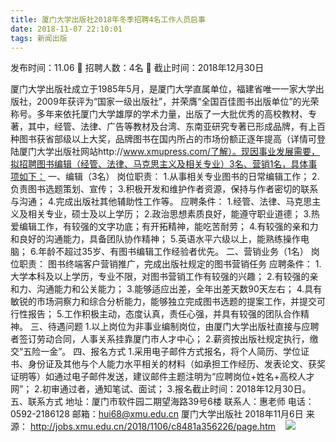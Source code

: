 ```yaml
---
title: 厦门大学出版社2018年冬季招聘4名工作人员启事
date: 2018-11-07 22:10:01
tags: 新闻出版
---
```

发布时间：11.06   🌟   招聘人数：4名   🌈   截止时间：2018年12月30日
<!-- more -->

厦门大学出版社成立于1985年5月，是厦门大学直属单位，福建省唯一一家大学出版社，2009年获评为“国家一级出版社”，并荣膺“全国百佳图书出版单位”的光荣称号。多年来依托厦门大学雄厚的学术力量，出版了一大批优秀的高校教材、专著，其中，经管、法律、广告等教材及台湾、东南亚研究专著已形成品牌，有上百种图书获省部级以上大奖，品牌图书在国内所占的市场份额正逐年提高（详情可登陆厦门大学出版社网站http://www.xmupress.com/了解）。现因事业发展需要，拟招聘图书编辑（经管、法律、马克思主义及相关专业）3名、营销1名，具体事项如下：
一、编辑（3名）
岗位职责：
1.从事相关专业图书的日常编辑工作；
2.负责图书选题策划、宣传；
3.积极开发和维护作者资源，保持与作者密切的联系与沟通；
4.完成出版社其他辅助性工作等。
应聘条件：
1.经管、法律、马克思主义及相关专业，硕士及以上学历；
2.政治思想素质良好，能遵守职业道德；
3.热爱编辑工作，有较强的文字功底；有开拓精神，能吃苦耐劳；
4.有较强的亲和力和良好的沟通能力，具备团队协作精神；
5.英语水平六级以上，能熟练操作电脑；
6.年龄不超过35岁、有图书编辑工作经验者优先。
二、营销业务（1名）
岗位职责：
图书终端客户营销推广，完成出版社规定的图书营销任务
应聘条件：
1.大学本科及以上学历，专业不限，对图书营销工作有较强的兴趣；
2.有较强的亲和力、沟通能力和公关能力；
3.能够适应出差，全年出差天数90天左右；
4.具有敏锐的市场洞察力和综合分析能力，能够独立完成图书选题的提案工作，并提交可行性报告；
5.工作积极主动，态度认真，责任心强，并具有较强的团队合作精神。
三、待遇问题
1.以上岗位为非事业编制岗位，由厦门大学出版社直接与应聘者签订劳动合同，人事关系挂靠厦门市人才中心；
2.薪资按出版社规定执行，缴交“五险一金”。
四、报名方式
1.采用电子邮件方式报名，将个人简历、学位证书、身份证及其他与个人能力水平相关的材料（如承担工作经历、发表论文、获奖证明等）如通过电子邮件发送，建议邮件主题注明为“应聘岗位+姓名+高校人才网”；
2.初审通过者，通知笔试、面试；
3.报名截止时间：2018年12月30日。
五、联系方式
地址：厦门市软件园二期望海路39号6楼
联系人：惠老师
电话：0592-2186128
邮箱：hui68@xmu.edu.cn
厦门大学出版社
2018年11月6日
来源：
http://jobs.xmu.edu.cn/2018/1106/c8481a356226/page.htm
 
 ![](https://cdn.weiweiblog.cn/20181015134814.png)